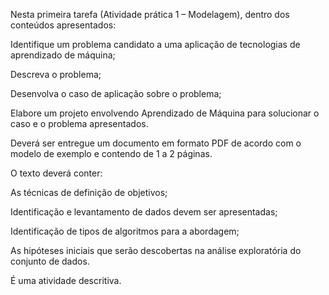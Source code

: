 Nesta primeira tarefa (Atividade prática 1 – Modelagem), dentro dos conteúdos apresentados: 

Identifique um problema candidato a uma aplicação de tecnologias de aprendizado de máquina; 

Descreva o problema; 

Desenvolva o caso de aplicação sobre o problema; 

Elabore um projeto envolvendo Aprendizado de Máquina para solucionar o caso e o problema apresentados. 

Deverá ser entregue um documento em formato PDF de acordo com o modelo de exemplo e contendo de 1 a 2 páginas. 

O texto deverá conter: 

As técnicas de definição de objetivos; 

Identificação e levantamento de dados devem ser apresentadas; 

Identificação de tipos de algoritmos para a abordagem; 

As hipóteses iniciais que serão descobertas na análise exploratória do conjunto de dados. 

É uma atividade descritiva. 
